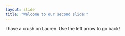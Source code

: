 ```yaml
---
layout: slide
title: "Welcome to our second slide!"
---
```

I have a crush on Lauren.
Use the left arrow to go back!